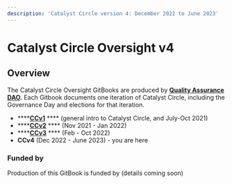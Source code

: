 ```yaml
---
description: 'Catalyst Circle version 4: December 2022 to June 2023'
---
```


# Catalyst Circle Oversight v4

## Overview

The Catalyst Circle Oversight GitBooks are produced by [**Quality Assurance DAO**](https://quality-assurance-dao.github.io/)**.** Each Gitbook documents one iteration of Catalyst Circle, including the Governance Day and elections for that iteration.

* ****[**CCv1**](https://catalyst-swarm.gitbook.io/catalyst-circle/) **** (general intro to Catalyst Circle, and July-Oct 2021)
* ****[**CCv2**](https://quality-assurance-dao.gitbook.io/catalyst-circle-oversight-v2/) **** (Nov 2021 - Jan 2022)
* ****[**CCv3**](https://quality-assurance-dao.gitbook.io/catalyst-circle-oversight-v3/) **** (Feb - Oct 2022)
* **CCv4** (Dec 2022 - June 2023) - you are here

### Funded by

Production of this GitBook is funded by (details coming soon)&#x20;
